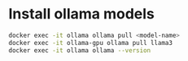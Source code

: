 
# Install ollama models

```bash
docker exec -it ollama ollama pull <model-name>
docker exec -it ollama-gpu ollama pull llama3
docker exec -it ollama ollama --version
```
